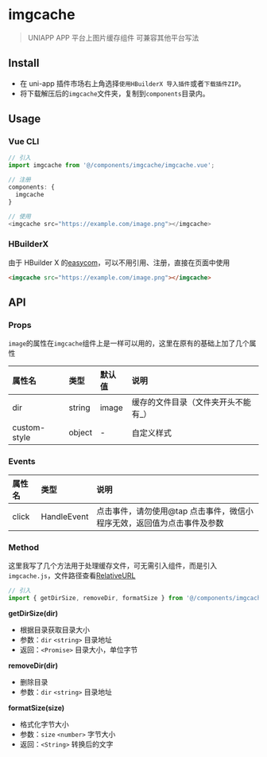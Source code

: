 # imgcache

> UNIAPP APP 平台上图片缓存组件
> 可兼容其他平台写法

## Install

- 在 uni-app 插件市场右上角选择`使用HBuilderX 导入插件`或者`下载插件ZIP`。
- 将下载解压后的`imgcache`文件夹，复制到`components`目录内。

## Usage

### Vue CLI

```Javascript
// 引入
import imgcache from '@/components/imgcache/imgcache.vue';

// 注册
components: {
  imgcache
}

// 使用
<imgcache src="https://example.com/image.png"></imgcache>
```

### HBuilderX

由于 HBuilder X 的[easycom](https://uniapp.dcloud.io/collocation/pages?id=easycom)，可以不用引用、注册，直接在页面中使用

```HTML
<imgcache src="https://example.com/image.png"></imgcache>
```

## API

### Props

`image`的属性在`imgcache`组件上是一样可以用的，这里在原有的基础上加了几个属性

| 属性名       | 类型   | 默认值 | 说明                                 |
| :----------- | :----- | :----- | :----------------------------------- |
| dir          | string | image  | 缓存的文件目录（文件夹开头不能有\_） |
| custom-style | object | -      | 自定义样式                           |

### Events

| 属性名 | 类型        | 说明                                                                    |
| :----- | :---------- | :---------------------------------------------------------------------- |
| click  | HandleEvent | 点击事件，请勿使用@tap 点击事件，微信小程序无效，返回值为点击事件及参数 |

### Method

这里我写了几个方法用于处理缓存文件，可无需引入组件，而是引入`imgcache.js`，文件路径查看[RelativeURL](http://www.html5plus.org/doc/zh_cn/io.html#plus.io.RelativeURL)

```Javascript
// 引入
import { getDirSize, removeDir, formatSize } from '@/components/imgcache/imgcache';
```

**getDirSize(dir)**

- 根据目录获取目录大小
- 参数：`dir` `<string>` 目录地址
- 返回：`<Promise>` 目录大小，单位字节

**removeDir(dir)**

- 删除目录
- 参数：`dir` `<string>` 目录地址

**formatSize(size)**

- 格式化字节大小
- 参数：`size` `<number>` 字节大小
- 返回：`<String>` 转换后的文字
